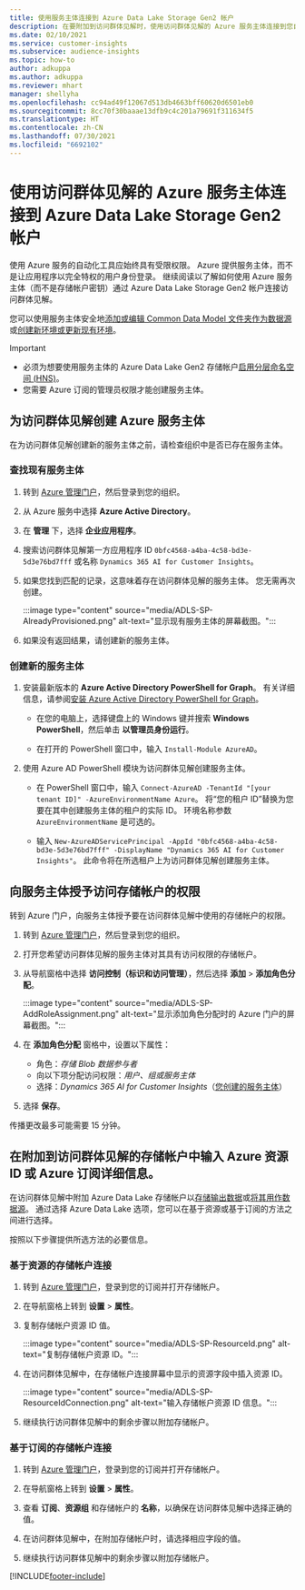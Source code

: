 ```yaml
---
title: 使用服务主体连接到 Azure Data Lake Storage Gen2 帐户
description: 在要附加到访问群体见解时，使用访问群体见解的 Azure 服务主体连接到您自己的 Data Lake。
ms.date: 02/10/2021
ms.service: customer-insights
ms.subservice: audience-insights
ms.topic: how-to
author: adkuppa
ms.author: adkuppa
ms.reviewer: mhart
manager: shellyha
ms.openlocfilehash: cc94ad49f12067d513db4663bff60620d6501eb0
ms.sourcegitcommit: 8cc70f30baaae13dfb9c4c201a79691f311634f5
ms.translationtype: HT
ms.contentlocale: zh-CN
ms.lasthandoff: 07/30/2021
ms.locfileid: "6692102"
---
```

# <a name="connect-to-an-azure-data-lake-storage-gen2-account-with-an-azure-service-principal-for-audience-insights"></a>使用访问群体见解的 Azure 服务主体连接到 Azure Data Lake Storage Gen2 帐户

使用 Azure 服务的自动化工具应始终具有受限权限。 Azure 提供服务主体，而不是让应用程序以完全特权的用户身份登录。 继续阅读以了解如何使用 Azure 服务主体（而不是存储帐户密钥）通过 Azure Data Lake Storage Gen2 帐户连接访问群体见解。 

您可以使用服务主体安全地[添加或编辑 Common Data Model 文件夹作为数据源](connect-common-data-model.md)或[创建新环境或更新现有环境](get-started-paid.md)。

> [!IMPORTANT]
> - 必须为想要使用服务主体的 Azure Data Lake Gen2 存储帐户[启用分层命名空间 (HNS)](/azure/storage/blobs/data-lake-storage-namespace)。
> - 您需要 Azure 订阅的管理员权限才能创建服务主体。

## <a name="create-azure-service-principal-for-audience-insights"></a>为访问群体见解创建 Azure 服务主体

在为访问群体见解创建新的服务主体之前，请检查组织中是否已存在服务主体。

### <a name="look-for-an-existing-service-principal"></a>查找现有服务主体

1. 转到 [Azure 管理门户](https://portal.azure.com)，然后登录到您的组织。

2. 从 Azure 服务中选择 **Azure Active Directory**。

3. 在 **管理** 下，选择 **企业应用程序**。

4. 搜索访问群体见解第一方应用程序 ID `0bfc4568-a4ba-4c58-bd3e-5d3e76bd7fff` 或名称 `Dynamics 365 AI for Customer Insights`。

5. 如果您找到匹配的记录，这意味着存在访问群体见解的服务主体。 您无需再次创建。
   
   :::image type="content" source="media/ADLS-SP-AlreadyProvisioned.png" alt-text="显示现有服务主体的屏幕截图。":::
   
6. 如果没有返回结果，请创建新的服务主体。

### <a name="create-a-new-service-principal"></a>创建新的服务主体

1. 安装最新版本的 **Azure Active Directory PowerShell for Graph**。 有关详细信息，请参阅[安装 Azure Active Directory PowerShell for Graph](/powershell/azure/active-directory/install-adv2)。
   - 在您的电脑上，选择键盘上的 Windows 键并搜索 **Windows PowerShell**，然后单击 **以管理员身份运行**。
   
   - 在打开的 PowerShell 窗口中，输入 `Install-Module AzureAD`。

2. 使用 Azure AD PowerShell 模块为访问群体见解创建服务主体。
   - 在 PowerShell 窗口中，输入 `Connect-AzureAD -TenantId "[your tenant ID]" -AzureEnvironmentName Azure`。 将“您的租户 ID”替换为您要在其中创建服务主体的租户的实际 ID。 环境名称参数 `AzureEnvironmentName` 是可选的。
  
   - 输入 `New-AzureADServicePrincipal -AppId "0bfc4568-a4ba-4c58-bd3e-5d3e76bd7fff" -DisplayName "Dynamics 365 AI for Customer Insights"`。 此命令将在所选租户上为访问群体见解创建服务主体。  

## <a name="grant-permissions-to-the-service-principal-to-access-the-storage-account"></a>向服务主体授予访问存储帐户的权限

转到 Azure 门户，向服务主体授予要在访问群体见解中使用的存储帐户的权限。

1. 转到 [Azure 管理门户](https://portal.azure.com)，然后登录到您的组织。

1. 打开您希望访问群体见解的服务主体对其具有访问权限的存储帐户。

1. 从导航窗格中选择 **访问控制（标识和访问管理）**，然后选择 **添加** > **添加角色分配**。
   
   :::image type="content" source="media/ADLS-SP-AddRoleAssignment.png" alt-text="显示添加角色分配时的 Azure 门户的屏幕截图。":::
   
1. 在 **添加角色分配** 窗格中，设置以下属性：
   - 角色：*存储 Blob 数据参与者*
   - 向以下项分配访问权限：*用户、组或服务主体*
   - 选择：*Dynamics 365 AI for Customer Insights*（[您创建的服务主体](#create-a-new-service-principal)）

1.  选择 **保存**。

传播更改最多可能需要 15 分钟。

## <a name="enter-the-azure-resource-id-or-the-azure-subscription-details-in-the-storage-account-attachment-to-audience-insights"></a>在附加到访问群体见解的存储帐户中输入 Azure 资源 ID 或 Azure 订阅详细信息。

在访问群体见解中附加 Azure Data Lake 存储帐户以[存储输出数据](manage-environments.md)或[将其用作数据源](connect-dataverse-managed-lake.md)。 通过选择 Azure Data Lake 选项，您可以在基于资源或基于订阅的方法之间进行选择。

按照以下步骤提供所选方法的必要信息。

### <a name="resource-based-storage-account-connection"></a>基于资源的存储帐户连接

1. 转到 [Azure 管理门户](https://portal.azure.com)，登录到您的订阅并打开存储帐户。

1. 在导航窗格上转到 **设置** > **属性**。

1. 复制存储帐户资源 ID 值。

   :::image type="content" source="media/ADLS-SP-ResourceId.png" alt-text="复制存储帐户资源 ID。":::

1. 在访问群体见解中，在存储帐户连接屏幕中显示的资源字段中插入资源 ID。

   :::image type="content" source="media/ADLS-SP-ResourceIdConnection.png" alt-text="输入存储帐户资源 ID 信息。":::   
   
1. 继续执行访问群体见解中的剩余步骤以附加存储帐户。

### <a name="subscription-based-storage-account-connection"></a>基于订阅的存储帐户连接

1. 转到 [Azure 管理门户](https://portal.azure.com)，登录到您的订阅并打开存储帐户。

1. 在导航窗格上转到 **设置** > **属性**。

1. 查看 **订阅**、**资源组** 和存储帐户的 **名称**，以确保在访问群体见解中选择正确的值。

1. 在访问群体见解中，在附加存储帐户时，请选择相应字段的值。
   
1. 继续执行访问群体见解中的剩余步骤以附加存储帐户。


[!INCLUDE[footer-include](../includes/footer-banner.md)]